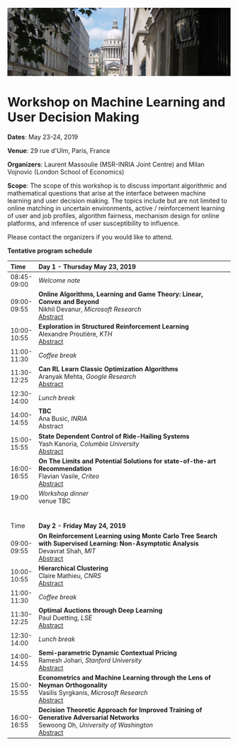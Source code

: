 ![rue d'Ulm](ulm.png) 

# Workshop on Machine Learning and User Decision Making

**Dates**: May 23-24, 2019

**Venue**: 29 rue d'Ulm, Paris, France

**Organizers**: Laurent Massoulie (MSR-INRIA Joint Centre) and Milan Vojnovic (London School of Economics)

**Scope**: The scope of this workshop is to discuss important algorithmic and mathematical questions that arise at the interface between machine learning and user decision making. The topics include but are not limited to online matching in uncertain environments, active / reinforcement learning of user and job profiles, algorithm fairness, mechanism design for online platforms, and inference of user susceptibility to influence.

Please contact the organizers if you would like to attend.

**Tentative program schedule**

| Time | **Day 1 - Thursday May 23, 2019**                                                  |
|:------------|:----------------------------------------------------------------------------|
| 08:45-<br>09:00 | _Welcome note_ | 
| 09:00-<br>09:55 | **Online Algorithms, Learning and Game Theory: Linear, Convex and Beyond** <br> Nikhil Devanur, _Microsoft Research_ <br> [Abstract](https://ml-udm.github.io/abstract-devanur.html) |                                 
| 10:00-<br>10:55 | **Exploration in Structured Reinforcement Learning** <br> Alexandre Proutière, _KTH_ <br> [Abstract](https://ml-udm.github.io/abstract-proutiere.html) |
| 11:00-<br>11:30 | _Coffee break_ |
| 11:30-<br>12:25 | **Can RL Learn Classic Optimization Algorithms** <br> Aranyak Mehta, _Google Research_ <br> [Abstract](https://ml-udm.github.io/abstract-mehta.html) |
| 12:30-<br>14:00 | _Lunch break_
| 14:00-<br>14:55 | **TBC** <br> Ana Busic, _INRIA_ <br> Abstract |
| 15:00-<br>15:55 | **State Dependent Control of Ride-Hailing Systems** <br> Yash Kanoria, _Columbia University_ <br> [Abstract](https://ml-udm.github.io/abstract-kanoria.html) |
| 16:00-<br>16:55 | **On The Limits and Potential Solutions for state-of-the-art Recommendation** <br> Flavian Vasile, _Criteo_ <br> [Abstract](https://ml-udm.github.io/abstract-vasile.html) |
| 19:00 <br><br><br> | _Workshop dinner_ <br> venue TBC <br><br><br>|
| Time | **Day 2 - Friday May 24, 2019** |
| 09:00-<br>09:55 | **On Reinforcement Learning using Monte Carlo Tree Search with Supervised Learning: Non-Asymptotic Analysis** <br> Devavrat Shah, _MIT_ <br> [Abstract](https://ml-udm.github.io/abstract-shah.html) |
| 10:00-<br>10:55 | **Hierarchical Clustering** <br> Claire Mathieu, _CNRS_ <br> [Abstract](https://ml-udm.github.io/abstract-mathieu.html) |
| 11:00-<br>11:30 | _Coffee break_ |
| 11:30-<br>12:25 | **Optimal Auctions through Deep Learning** <br> Paul Duetting, _LSE_ <br> [Abstract](https://ml-udm.github.io/abstract-duetting.html) |
| 12:30-<br>14:00 | _Lunch break_ |
| 14:00-<br>14:55 | **Semi-parametric Dynamic Contextual Pricing** <br> Ramesh Johari, _Stanford University_ <br> [Abstract](https://ml-udm.github.io/abstract-johari.html) |
| 15:00-<br>15:55 | **Econometrics and Machine Learning through the Lens of Neyman Orthogonality** <br> Vasilis Syrgkanis, _Microsoft Research_ <br> [Abstract](https://ml-udm.github.io/abstract-syrgkanis.html)|
| 16:00-<br>16:55 | **Decision Theoretic Approach for Improved Training of Generative Adversarial Networks** <br> Sewoong Oh, _University of Washington_ <br> [Abstract](https://ml-udm.github.io/abstract-oh.html) |


